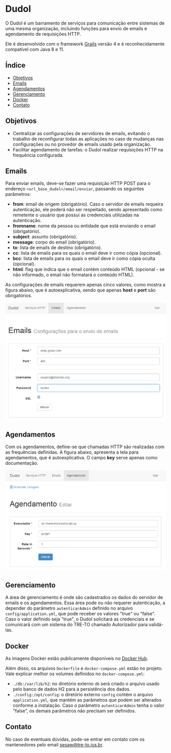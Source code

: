 # Dudol

O Dudol é um barramento de serviços para comunicação entre sistemas de uma mesma organização, incluindo funções para envio de emails e agendamento de requisições HTTP.

Ele é desenvolvido com o framework [Grails](http://grails.org) versão 4 e é reconhecidamente compatível com Java 8 e 11.

## Índice

* [Objetivos](#objetivos)
* [Emails](#emails)
* [Agendamentos](#agendamentos)
* [Gerenciamento](#gerenciamento)
* [Docker](#docker)
* [Contato](#contato)

## Objetivos

* Centralizar as configurações de servidores de emails, evitando o trabalho de reconfigurar todas as aplicações no caso de mudanças nas configurações ou no provedor de emails usado pela organização.
* Facilitar agendamento de tarefas: o Dudol realizar requisições HTTP na frequência configurada.


## Emails

Para enviar emails, deve-se fazer uma requisição HTTP POST para o endereço `<url_base_dudol>/email/enviar`, passando os seguintes parâmetros:

* **from**: email de origem (obrigatório). Caso o servidor de emails requeira autenticação, ele poderá não ser respeitado, sendo apresentado como remetente o usuário que possui as credenciais utilizadas na autenticação.
* **fromname**: nome da pessoa ou entidade que está enviando o email (obrigatório).
* **subject**: assunto (obrigatório).
* **message**: corpo do email (obrigatório).
* **to**: lista de emails de destino (obrigatório).
* **cc**: lista de emails para os quais o email deve ir como cópia (opcional).
* **bcc**: lista de emails para os quais o email deve ir como cópia oculta (opcional).
* **html**: flag que indica que o email contém conteúdo HTML (opcional - se não informado, o email não formatará o conteúdo HTML).

As configurações de emails requerem apenas cinco valores, como mostra a figura abaixo, que é autoexplicativa, sendo que apenas **host** e **port** são obrigatórios.

![Configurações de email](/docs/images/email.png "Configurações de email")

## Agendamentos

Com os agendamentos, define-se que chamadas HTTP são realizadas com as frequências definidas. A figura abaixo, apresenta a tela para agendamentos, que é autoexplicativa. O campo **key** serve apenas como documentação.

![Configurações de agendamento](/docs/images/agendamento.png "Configurações de agendamento")


## Gerenciamento

A área de gerenciamento é onde são cadastrados os dados do servidor de emails e os agendamentos. Essa área pode ou não requerer autenticação, a depender do parâmetro `autenticarAdmin` definido no arquivo `config/application.yml`, que pode receber os valores "true" ou "false". Caso o valor definido seja "true", o Dudol solicitará as credenciais e se comunicará com um sistema do TRE-TO chamado Autorizador para validá-las.

## Docker

As imagens Docker estão publicamente disponíveis no [Docker Hub](https://hub.docker.com/r/treto/dudol).

Além disso, os arquivos `Dockerfile` e `docker-compose.yml` estão no projeto. Vale explicar melhor os volumes definidos no `docker-compose.yml`:

* `./db:/var/lib/h2`: no diretório externo `db` será criado o arquivo usado pelo banco de dados H2 para a persistência dos dados.
* `./config:/opt/config`: o diretório externo `config` contém o arquivo `application.yml`, que mantém as parâmetros que podem ser alterados conforme a instalação. Caso o parâmetro `autenticarAdmin` tenha o valor "false", os demais parâmetros não precisam ser definidos.

## Contato

No caso de eventuais dúvidas, pode-se entrar em contato com os mantenedores pelo email <sesaw@tre-to.jus.br>.